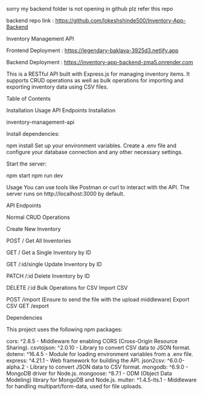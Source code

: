 sorry my backend folder is not opening in github plz refer this repo 

backend repo link : https://github.com/lokeshshinde500/Inventory-App-Backend

Inventory Management API

Frontend Deployment : https://legendary-baklava-3925d3.netlify.app

Backend Deployment : https://inventory-app-backend-zma5.onrender.com

This is a RESTful API built with Express.js for managing inventory items. It supports CRUD operations as well as bulk operations for importing and exporting inventory data using CSV files.

Table of Contents

Installation
Usage
API Endpoints
Installation

inventory-management-api

Install dependencies:

npm install
Set up your environment variables. Create a .env file and configure your database connection and any other necessary settings.

Start the server:

npm start
npm run dev

Usage
You can use tools like Postman or curl to interact with the API. The server runs on http://localhost:3000 by default.

API Endpoints

Normal CRUD Operations

Create New Inventory

POST /
Get All Inventories

GET /
Get a Single Inventory by ID

GET /:id/single
Update Inventory by ID

PATCH /:id
Delete Inventory by ID

DELETE /:id
Bulk Operations for CSV
Import CSV

POST /import (Ensure to send the file with the upload middleware)
Export CSV
GET /export

Dependencies

This project uses the following npm packages:

cors: ^2.8.5 - Middleware for enabling CORS (Cross-Origin Resource Sharing).
csvtojson: ^2.0.10 - Library to convert CSV data to JSON format.
dotenv: ^16.4.5 - Module for loading environment variables from a .env file.
express: ^4.21.1 - Web framework for building the API.
json2csv: ^6.0.0-alpha.2 - Library to convert JSON data to CSV format.
mongodb: ^6.9.0 - MongoDB driver for Node.js.
mongoose: ^8.7.1 - ODM (Object Data Modeling) library for MongoDB and Node.js.
multer: ^1.4.5-lts.1 - Middleware for handling multipart/form-data, used for file uploads.




